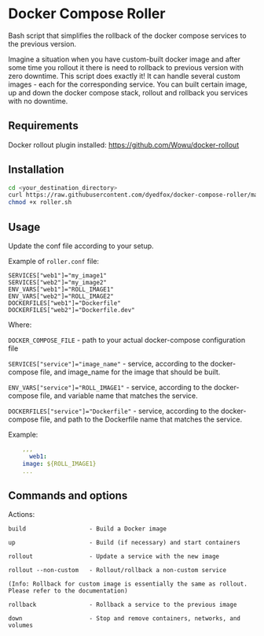 # Docker Compose Roller

Bash script that simplifies the rollback of the docker compose services to the previous version.

Imagine a situation when you have custom-built docker image and after some time you rollout it there is need to rollback to previous version with zero downtime.
This script does exactly it! It can handle several custom images - each for the corresponding service.
You can built certain image, up and down the docker compose stack, rollout and rollback you services with no downtime.

## Requirements
Docker rollout plugin installed: https://github.com/Wowu/docker-rollout

## Installation

```bash
cd <your_destination_directory>
curl https://raw.githubusercontent.com/dyedfox/docker-compose-roller/main/roller.sh -O https://raw.githubusercontent.com/dyedfox/docker-compose-roller/main/roller.conf -O
chmod +x roller.sh
```

## Usage

Update the conf file according to your setup.

Example of `roller.conf` file:

```
SERVICES["web1"]="my_image1"
SERVICES["web2"]="my_image2"
ENV_VARS["web1"]="ROLL_IMAGE1"
ENV_VARS["web2"]="ROLL_IMAGE2"
DOCKERFILES["web1"]="Dockerfile"
DOCKERFILES["web2"]="Dockerfile.dev"
```
Where:

   `DOCKER_COMPOSE_FILE` - path to your actual docker-compose configuration file

   `SERVICES["service"]="image_name"` - service, according to the docker-compose file, and image_name for the image that should be built.

   `ENV_VARS["service"]="ROLL_IMAGE1"` - service, according to the docker-compose file, and variable name that matches the service.

   `DOCKERFILES["service"]="Dockerfile"` - service, according to the docker-compose file, and path to the Dockerfile name that matches the service.

Example:

```yaml
    ,,,
      web1:
    image: ${ROLL_IMAGE1}
    ...
```

## Commands and options
Actions:

    build                  - Build a Docker image

    up                     - Build (if necessary) and start containers

    rollout                - Update a service with the new image

    rollout --non-custom   - Rollout/rollback a non-custom service

    (Info: Rollback for custom image is essentially the same as rollout. Please refer to the documentation)

    rollback               - Rollback a service to the previous image

    down                   - Stop and remove containers, networks, and volumes
